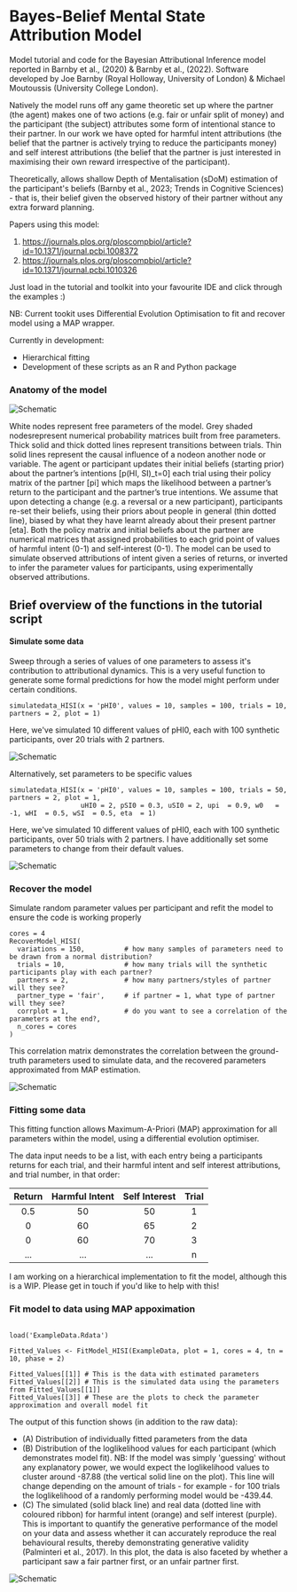 # Bayes-Belief Mental State Attribution Model
Model tutorial and code for the Bayesian Attributional Inference model reported in Barnby et al., (2020) &amp; Barnby et al., (2022). Software developed by Joe Barnby (Royal Holloway, University of London) & Michael Moutoussis (University College London).

Natively the model runs off any game theoretic set up where the partner (the agent) makes one of two actions (e.g. fair or unfair split of money) and the participant (the subject) attributes some form of intentional stance to their partner. In our work we have opted for harmful intent attributions (the belief that the partner is actively trying to reduce the participants money) and self interest attributions (the belief that the partner is just interested in maximising their own reward irrespective of the participant).

Theoretically, allows shallow Depth of Mentalisation (sDoM) estimation of the participant's beliefs (Barnby et al., 2023; Trends in Cognitive Sciences) - that is, their belief given the observed history of their partner without any extra forward planning. 

Papers using this model: 

1. https://journals.plos.org/ploscompbiol/article?id=10.1371/journal.pcbi.1008372
2. https://journals.plos.org/ploscompbiol/article?id=10.1371/journal.pcbi.1010326

Just load in the tutorial and toolkit into your favourite IDE and click through the examples :) 

NB: Current tookit uses Differential Evolution Optimisation to fit and recover model using a MAP wrapper.

Currently in development: 

  - Hierarchical fitting
  - Development of these scripts as an R and Python package

### Anatomy of the model

![Schematic](ExampleStills/ModelSchematic.png)

White nodes represent free parameters of the model. Grey shaded nodesrepresent numerical probability matrices built from free parameters. Thick solid and thick dotted lines represent transitions between trials. Thin solid lines represent the causal influence of a nodeon another node or variable. The agent or participant updates their initial beliefs (starting prior) about the partner’s intentions [p(HI, SI)_t=0] each trial using their policy matrix of the partner [pi] which maps the likelihood between a partner’s return to the participant and the partner’s true intentions. We assume that upon detecting a change (e.g. a reversal or a new participant), participants re-set their beliefs, using their priors about people in general (thin dotted line), biased by what they have learnt already about their present partner [eta]. Both the policy matrix and initial beliefs about the partner are numerical matrices that assigned probabilities to each grid point of values of harmful intent (0-1) and self-interest (0-1). The model can be used to simulate observed attributions of intent given a series of returns, or inverted to infer the parameter values for participants, using experimentally observed attributions.

## Brief overview of the functions in the tutorial script

#### Simulate some data

Sweep through a series of values of one parameters to assess it's contribution to attributional dynamics. This is a very useful function to generate some formal predictions for how the model might perform under certain conditions.

```{r}
simulatedata_HISI(x = 'pHI0', values = 10, samples = 100, trials = 10, partners = 2, plot = 1)
```

Here, we've simulated 10 different values of pHI0, each with 100 synthetic participants, over 20 trials with 2 partners.

![Schematic](ExampleStills/Simulation1.png)

Alternatively, set parameters to be specific values

```{r}
simulatedata_HISI(x = 'pHI0', values = 10, samples = 100, trials = 50, partners = 2, plot = 1,
                  uHI0 = 2, pSI0 = 0.3, uSI0 = 2, upi  = 0.9, w0   = -1, wHI  = 0.5, wSI  = 0.5, eta  = 1)
```
Here, we've simulated 10 different values of pHI0, each with 100 synthetic participants, over 50 trials with 2 partners. I have additionally set some parameters to change from their default values.

![Schematic](ExampleStills/Simulation2.png)

### Recover the model

Simulate random parameter values per participant and refit the model to ensure the code is working properly

```{r}
cores = 4
RecoverModel_HISI(
  variations = 150,          # how many samples of parameters need to be drawn from a normal distribution?
  trials = 10,               # how many trials will the synthetic participants play with each partner?
  partners = 2,              # how many partners/styles of partner will they see?
  partner_type = 'fair',     # if partner = 1, what type of partner will they see?
  corrplot = 1,              # do you want to see a correlation of the parameters at the end?,
  n_cores = cores
)
```

This correlation matrix demonstrates the correlation between the ground-truth parameters used to simulate data, and the recovered parameters approximated from MAP estimation.

![Schematic](ExampleStills/Recovery.png)

### Fitting some data

This fitting function allows Maximum-A-Priori (MAP) approximation for all parameters within the model, using a differential evolution optimiser.

The data input needs to be a list, with each entry being a participants
returns for each trial, and their harmful intent and self interest
attributions, and trial number, in that order:

| Return | Harmful Intent | Self Interest | Trial |
|:------:|:--------------:|:-------------:|:-----:|
| 0.5    | 50             | 50            | 1     |
| 0      | 60             | 65            | 2     |
| 0      | 60             | 70            | 3     |
| ...    | ...            | ...           | n     |

I am working on a hierarchical implementation to fit the model, although this is a WIP. 
Please get in touch if you'd like to help with this!

### Fit model to data using MAP appoximation

```{r}

load('ExampleData.Rdata')

Fitted_Values <- FitModel_HISI(ExampleData, plot = 1, cores = 4, tn = 10, phase = 2)

Fitted_Values[[1]] # This is the data with estimated parameters
Fitted_Values[[2]] # This is the simulated data using the parameters from Fitted_Values[[1]]
Fitted_Values[[3]] # These are the plots to check the parameter approximation and overall model fit

```

The output of this function shows (in addition to the raw data):
- (A) Distribution of individually fitted parameters from the data
- (B) Distribution of the loglikelihood values for each participant (which demonstrates model fit). NB: If the model was simply 'guessing' without any explanatory power, we would expect the loglikelihood values to cluster around -87.88 (the vertical solid line on the plot). This line will change depending on the amount of trials - for example - for 100 trials the loglikelihood of a randomly performing model would be -439.44.
- (C) The simulated (solid black line) and real data (dotted line with coloured ribbon) for harmful intent (orange) and self interest (purple). This is important to quantify the generative performance of the model on your data and assess whether it can accurately reproduce the real behavioural results, thereby demonstrating generative validity (Palminteri et al., 2017). In this plot, the data is also faceted by whether a participant saw a fair partner first, or an unfair partner first. 

![Schematic](ExampleStills/Fitting.png)
